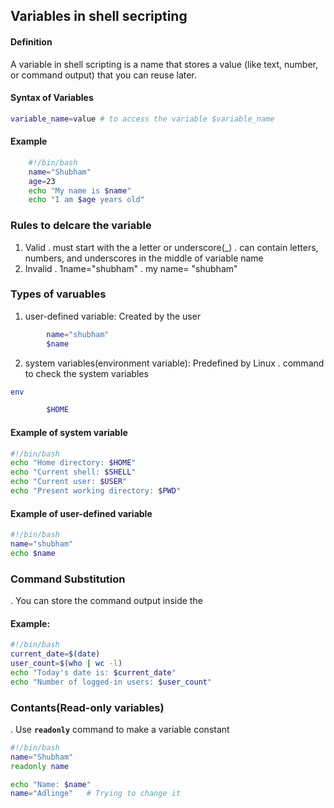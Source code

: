 ## Variables in shell secripting 
#### Definition
A variable in shell scripting is a name that stores a value (like text, number, or command output) that you can reuse later.
#### Syntax of Variables
```bash 
variable_name=value # to access the variable $variable_name
```
#### Example
```bash
    #!/bin/bash
    name="Shubham"
    age=23
    echo "My name is $name"
    echo "I am $age years old"
```
### Rules to delcare the variable
1. Valid
    . must start with the a letter or underscore(_)
    . can contain letters, numbers, and underscores in the middle of variable name
2. Invalid
    . 1name="shubham"
    . my name= "shubham" 

### Types of varuables
1. user-defined variable:
Created by the user
```bash
        name="shubham"
        $name
```

2. system variables(environment variable):
Predefined by Linux
. command to check the system variables
```bash 
env
```

```bash
        $HOME
```
#### Example of system variable
```bash
#!/bin/bash
echo "Home directory: $HOME"
echo "Current shell: $SHELL"
echo "Current user: $USER"
echo "Present working directory: $PWD"
```
#### Example of user-defined variable
```bash
#!/bin/bash
name="shubham"
echo $name
```
### Command Substitution
. You can store the command output inside the 

#### Example:
```bash
#!/bin/bash
current_date=$(date)
user_count=$(who | wc -l)
echo "Today's date is: $current_date"
echo "Number of logged-in users: $user_count"
```

### Contants(Read-only variables)
. Use  **`readonly`** command to make a variable constant
```bash 
#!/bin/bash
name="Shubham"
readonly name

echo "Name: $name"
name="Adlinge"   # Trying to change it
```


 